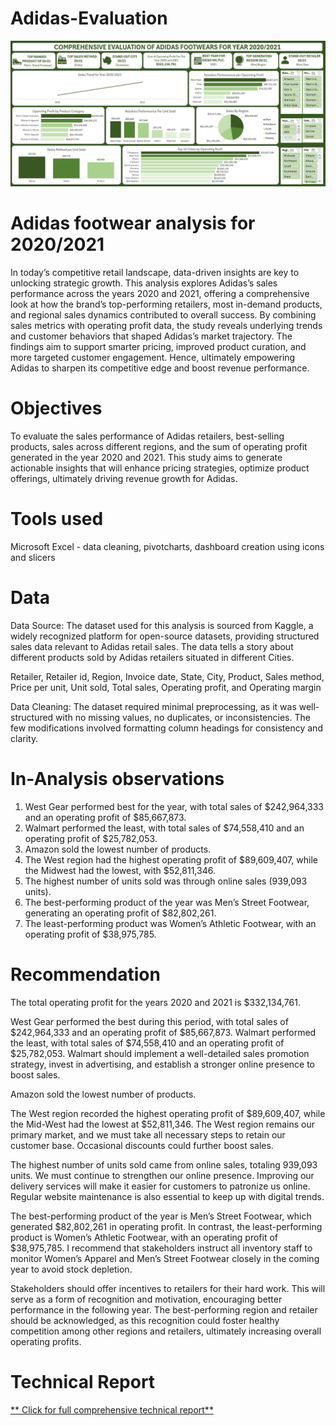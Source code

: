 # Adidas-Evaluation
![Dashboard Preview](https://github.com/Eedrizgit/Adidas-Evaluation/blob/main/task%202%20dashboard.png)
# **Adidas footwear analysis for 2020/2021**
In today’s competitive retail landscape, data-driven insights are key to unlocking strategic growth. This analysis explores Adidas’s sales performance across the years 2020 and 2021, offering a comprehensive look at how the brand’s top-performing retailers, most in-demand products, and regional sales dynamics contributed to overall success. By combining sales metrics with operating profit data, the study reveals underlying trends and customer behaviors that shaped Adidas’s market trajectory. The findings aim to support smarter pricing, improved product curation, and more targeted customer engagement. Hence, ultimately empowering Adidas to sharpen its competitive edge and boost revenue performance.


# Objectives
To evaluate the sales performance of Adidas retailers, best-selling products, sales across different regions, and the sum of operating profit generated in the year 2020 and 2021. This study aims to generate actionable insights that will enhance pricing strategies, optimize product offerings, ultimately driving revenue growth for Adidas.
# Tools used
Microsoft Excel - data cleaning, pivotcharts, dashboard creation using icons and slicers
# Data
Data Source: The dataset used for this analysis is sourced from Kaggle, a widely recognized platform for open-source datasets, providing structured sales data relevant to Adidas retail sales. The data tells a story about different products sold by Adidas retailers situated in different Cities.

Retailer, Retailer id, Region, Invoice date, State, City, Product, Sales method, Price per unit, Unit sold, Total sales, Operating profit, and Operating margin

Data Cleaning: The dataset required minimal preprocessing, as it was well-structured with no missing values, no duplicates, or inconsistencies. The few modifications involved formatting column headings for consistency and clarity.
# In-Analysis observations

1. West Gear performed best for the year, with total sales of $242,964,333 and an operating profit of $85,667,873.
2. Walmart performed the least, with total sales of $74,558,410 and an operating profit of $25,782,053.
3. Amazon sold the lowest number of products.
4. The West region had the highest operating profit of $89,609,407, while the Midwest had the lowest, with $52,811,346.
5. The highest number of units sold was through online sales (939,093 units).
6. The best-performing product of the year was Men’s Street Footwear, generating an operating profit of $82,802,261.
7. The least-performing product was Women’s Athletic Footwear, with an operating profit of $38,975,785.
# Recommendation
The total operating profit for the years 2020 and 2021 is $332,134,761.

West Gear performed the best during this period, with total sales of $242,964,333 and an operating profit of $85,667,873. Walmart performed the least, with total sales of $74,558,410 and an operating profit of $25,782,053. Walmart should implement a well-detailed sales promotion strategy, invest in advertising, and establish a stronger online presence to boost sales.

Amazon sold the lowest number of products.

The West region recorded the highest operating profit of $89,609,407, while the Mid-West had the lowest at $52,811,346. The West region remains our primary market, and we must take all necessary steps to retain our customer base. Occasional discounts could further boost sales.

The highest number of units sold came from online sales, totaling 939,093 units. We must continue to strengthen our online presence. Improving our delivery services will make it easier for customers to patronize us online. Regular website maintenance is also essential to keep up with digital trends.

The best-performing product of the year is Men’s Street Footwear, which generated $82,802,261 in operating profit. In contrast, the least-performing product is Women’s Athletic Footwear, with an operating profit of $38,975,785. I recommend that stakeholders instruct all inventory staff to monitor Women’s Apparel and Men’s Street Footwear closely in the coming year to avoid stock depletion.

Stakeholders should offer incentives to retailers for their hard work. This will serve as a form of recognition and motivation, encouraging better performance in the following year. The best-performing region and retailer should be acknowledged, as this recognition could foster healthy competition among other regions and retailers, ultimately increasing overall operating profits.


# Technical Report
[** Click for full comprehensive technical report**](https://medium.com/@akinteyeidris/comprehensive-evaluation-of-adidas-footwears-for-year-2020-2021-72dd7c11975e)  
#####
